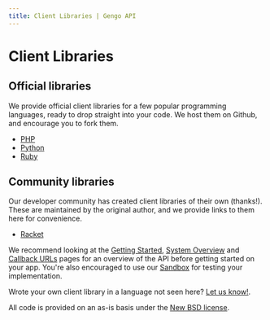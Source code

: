 ```yaml
---
title: Client Libraries | Gengo API
---
```


# Client Libraries


## Official libraries

We provide official client libraries for a few popular programming languages, ready to drop straight into your code. We host them on Github, and encourage you to fork them.

 * [PHP](https://github.com/myGengo/mygengo-php)
 * [Python](https://github.com/myGengo/mygengo-python)
 * [Ruby](https://rubygems.org/gems/mygengo)


## Community libraries

Our developer community has created client libraries of their own (thanks!). These are maintained by the original author, and we provide links to them here for convenience.

 * [Racket](https://github.com/shawnps/mygengo-racket)


We recommend looking at the [Getting Started](/v2/first_steps/), [System Overview](/overview/) and [Callback URLs](/v2/callback_urls/) pages for an overview of the API before getting started on your app. You're also encouraged to use our [Sandbox](http://sandbox.mygengo.com/) for testing your implementation.

Wrote your own client library in a language not seen here? [Let us know!](mailto:api@gengo.com?Subject=New%20client%20library).

All code is provided on an as-is basis under the [New BSD license](https://raw.github.com/mygengo/mygengo-python/master/LICENSE.txt).


